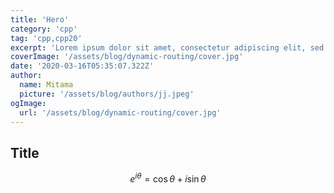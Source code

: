```yaml
---
title: 'Hero'
category: 'cpp'
tag: 'cpp,cpp20'
excerpt: 'Lorem ipsum dolor sit amet, consectetur adipiscing elit, sed do eiusmod tempor incididunt ut labore et dolore magna aliqua. Praesent elementum facilisis leo vel fringilla est ullamcorper eget. At imperdiet dui accumsan sit amet nulla facilities morbi tempus.'
coverImage: '/assets/blog/dynamic-routing/cover.jpg'
date: '2020-03-16T05:35:07.322Z'
author:
  name: Mitama
  picture: '/assets/blog/authors/jj.jpeg'
ogImage:
  url: '/assets/blog/dynamic-routing/cover.jpg'
---
```


## Title

$$
e^{i\theta} = \cos\theta + i\sin\theta
$$
